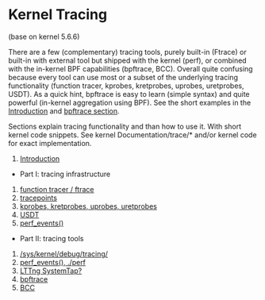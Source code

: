 # Kernel Tracing

(base on kernel 5.6.6)

There are a few (complementary) tracing tools, purely built-in (Ftrace) or built-in with external tool but shipped with the kernel (perf), or combined with the in-kernel BPF capabilities (bpftrace, BCC). Overall quite confusing because every tool can use most or a subset of the underlying tracing functionality (function tracer, kprobes, kretprobes, uprobes, uretprobes, USDT). As a quick hint, bpftrace is easy to learn (simple syntax) and quite powerful (in-kernel aggregation using BPF). See the short examples in the [Introduction](tracing-1.md) and [bpftrace section](tracing-.md).

Sections explain tracing functionality and than how to use it. With short kernel code snippets. See kernel Documentation/trace/* and/or kernel code for exact implementation.



1. [Introduction](tracing-intro.md)

* Part I: tracing infrastructure
1. [function tracer / ftrace](tracing-.md)
1. [tracepoints](tracing-.md)
1. [kprobes, kretprobes, uprobes, uretprobes](tracing-.md)
1. [USDT](tracing-.md)
1. [perf_events()](tracing-.md)

* Part II: tracing tools
1. [/sys/kernel/debug/tracing/](tracing-2_1.md)
1. [perf_events(), ./perf](tracing-.md)
1. [LTTng SystemTap?](tracing-.md)
1. [bpftrace](tracing-.md)
1. [BCC](tracing-.md)




